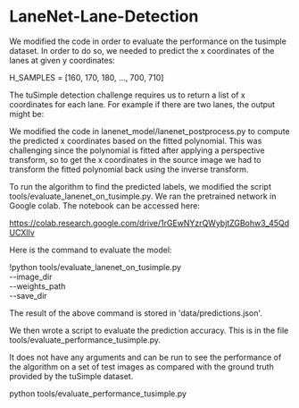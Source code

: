 # LaneNet-Lane-Detection

We modified the code in order to evaluate the performance on the tusimple dataset. In order to do so, we needed to
predict the x coordinates of the lanes at given y coordinates:

H_SAMPLES = [160, 170, 180, ..., 700, 710]

The tuSimple detection challenge requires us to return a list of x coordinates for each lane. For example if there are
two lanes, the output might be:


We modified the code in lanenet_model/lanenet_postprocess.py to compute the predicted x coordinates based on the fitted
polynomial. This was challenging since the polynomial is fitted after applying a perspective transform, so to get the
x coordinates in the source image we had to transform the fitted polynomial back using the inverse transform.

To run the algorithm to find the predicted labels, we modified the script tools/evaluate_lanenet_on_tusimple.py. We ran
the pretrained network in Google colab. The notebook can be accessed here:

https://colab.research.google.com/drive/1rGEwNYzrQWybjtZGBohw3_45QdUCXlIv

Here is the command to evaluate the model:

!python tools/evaluate_lanenet_on_tusimple.py \
  --image_dir <path to folder containing test images> \
  --weights_path <path to lanenet weights> \
  --save_dir <directory to save output>

The result of the above command is stored in 'data/predictions.json'.

We then wrote a script to evaluate the prediction accuracy. This is in the file tools/evaluate_performance_tusimple.py.

It does not have any arguments and can be run to see the performance of the algorithm on a set of test images as
compared with the ground truth provided by the tuSimple dataset.

python
tools/evaluate_performance_tusimple.py